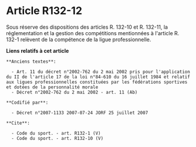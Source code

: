# Article R132-12

Sous réserve des dispositions des articles R. 132-10 et R. 132-11, la réglementation et la gestion des compétitions
mentionnées à l'article R. 132-1 relèvent de la compétence de la ligue professionnelle.

**Liens relatifs à cet article**

	**Anciens textes**:

	  - Art. 11 du décret n°2002-762 du 2 mai 2002 pris pour l'application du II de l'article 17 de la loi n°84-610 du 16 juillet 1984 et relatif aux ligues professionnelles constituées par les fédérations sportives et dotées de la personnalité morale
	  - Décret n°2002-762 du 2 mai 2002 - art. 11 (Ab)

	**Codifié par**:

	  - Décret n°2007-1133 2007-07-24 JORF 25 juillet 2007

	**Cite**:

	  - Code du sport. - art. R132-1 (V)
	  - Code du sport. - art. R132-10 (V)

